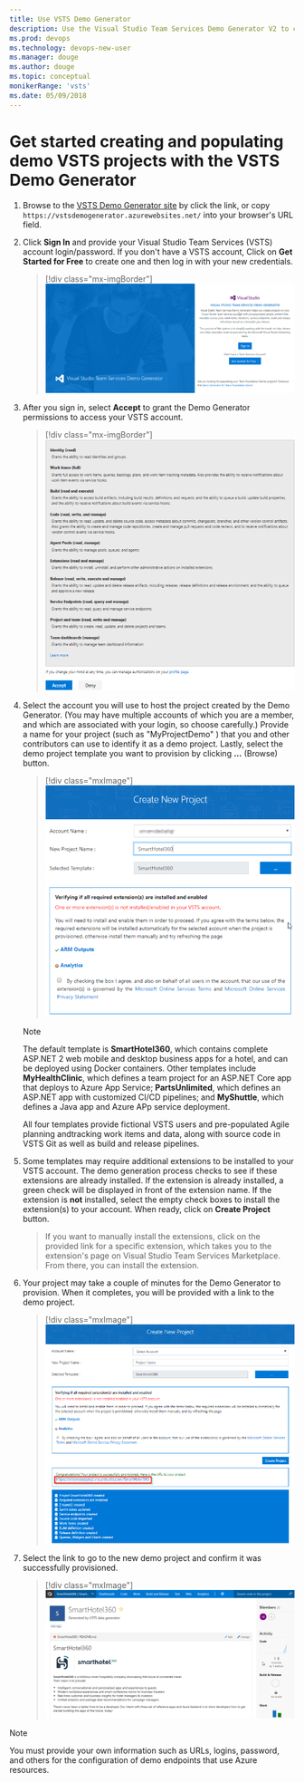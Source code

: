 ```yaml
---
title: Use VSTS Demo Generator
description: Use the Visual Studio Team Services Demo Generator V2 to create and populate a demo project
ms.prod: devops  
ms.technology: devops-new-user
ms.manager: douge
ms.author: douge
ms.topic: conceptual
monikerRange: 'vsts'
ms.date: 05/09/2018
---
```

# Get started creating and populating demo VSTS projects with the VSTS Demo Generator

1. Browse to the [VSTS Demo Generator site](https://vstsdemogenerator.azurewebsites.net/) by click the link, or copy `https://vstsdemogenerator.azurewebsites.net/` into your browser's URL field.

1. Click **Sign In** and provide your Visual Studio Team Services (VSTS) account login/password. If you don't have a VSTS account, Click on **Get Started for Free** to create one and then log in with your new credentials.

    > [!div class="mx-imgBorder"]
![Image of VSTS Demo Generator V2 login](_img/1.png)


1. After you sign in, select **Accept** to grant the Demo Generator permissions to access your VSTS account.

    > [!div class="mx-imgBorder"]
![Image of VSTS Demo Generator V2 permissions screen](_img/2.png)

1. Select the account you will use to host the project created by the Demo Generator. (You may have multiple accounts of which you are a member, and which are associated with your login, so choose carefully.) Provide a name for your project (such as "MyProjectDemo" ) that you and other contributors can use to identify it as a demo project. Lastly, select the demo project template you want to provision by clicking **...** (Browse) button.

    > [!div class="mxImage"]
![Image of VSTS Demo Generator template selection screen](_img/choose_template.png)

    > [!NOTE] 
    > The default template is **SmartHotel360**, which contains complete ASP.NET 2 web mobile and desktop business apps for a hotel, and can be deployed using Docker containers. Other templates include **MyHealthClinic**, which defines a team project for an ASP.NET Core app that deploys to Azure App Service; **PartsUnlimited**, which defines an ASP.NET app with customized CI/CD pipelines; and **MyShuttle**, which defines a Java app and Azure APp service deployment.
    >
    > All four templates provide fictional VSTS users and pre-populated Agile planning andtracking work items and data, along with source code in VSTS Git as well as build and release pipelines.

1. Some templates may require additional extensions to be installed to your VSTS account. The demo generation process checks to see if these extensions are already installed. If the extension is already installed, a green check will be displayed in front of the extension name. If the extension is **not** installed, select the empty check boxes to install the extension(s) to your account. When ready, click on **Create Project** button.

    > If you want to manually install the extensions,  click on the provided link for a specific extension, which takes you to the extension's page on Visual Studio Team Services Marketplace. From there, you can install the extension.

1. Your project may take a couple of minutes for the Demo Generator to provision. When it completes, you will be provided with a link to the demo project.

    > [!div class="mxImage"]
![Image of VSTS Demo Generator project created screen](_img/projectcreated.png)

1. Select the link to go to the new demo project and confirm it was successfully provisioned.

    > [!div class="mxImage"]
![Image of VSTS Demo Generator provision confirmation screen](_img/projecthomepage.png)

> [!NOTE]
> You must provide your own information such as URLs, logins, password, and others for the configuration of demo endpoints that use Azure resources. 